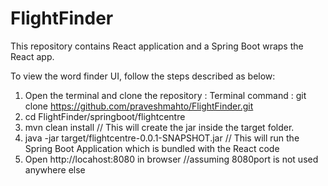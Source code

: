 # FlightFinder

This repository contains React application and a Spring Boot wraps the React app.

To view the word finder UI, follow the steps described as below:
1) Open the terminal and clone the repository :
   Terminal command : git clone https://github.com/praveshmahto/FlightFinder.git
2) cd FlightFinder/springboot/flightcentre
3) mvn clean install   // This will create the jar inside the target folder.
4) java -jar target/flightcentre-0.0.1-SNAPSHOT.jar // This will run the Spring Boot Application which is bundled with the React code
5) Open http://locahost:8080 in browser //assuming 8080port is not used anywhere else
   
